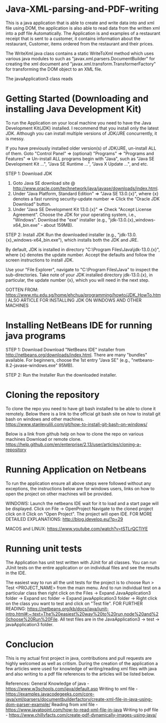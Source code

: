 # Java-XML-parsing-and-PDF-writing

This is a java application that is able to create and write data into and xml file using DOM, the application is also able to read data from the written xml into a pdf file Automatically.
The Application is and examples of a restaurant receipt that is sent to a customer, it contains information about the restaurant, Customer, items ordered from the restaurant and their prices.

The WriteXml.java class contains a static WriteToXml method which uses various java modules to such as "javax.xml.parsers.DocumentBuilder" for creating the xml document and "javax.xml.transform.TransformerFactory" for transforming the DOM object to an XML file.

The javaApplication3 class reads 


#  Getting Started (Downloading and installing Java Development Kit)

To run the Application on your local machine you need to have the Java Development Kit(JDK) installed.
I recommend that you install only the latest JDK. Although you can install multiple versions of JDK/JRE concurrently, it is messy.

If you have previously installed older version(s) of JDK/JRE, un-install ALL of them. Goto "Control Panel" ⇒ (optional) "Programs" ⇒ "Programs and Features" ⇒ Un-install ALL programs begin with "Java", such as "Java SE Development Kit ...", "Java SE Runtime ...", "Java X Update ...", and etc.

STEP 1: Download JDK
  1. Goto Java SE download site @ http://www.oracle.com/technetwork/java/javase/downloads/index.html.
  2. Under "Java Platform, Standard Edition" ⇒ "Java SE 13.0.{x}", where {x} denotes a fast running security-update number ⇒ Click the      "Oracle JDK Download" button.
  3. Under "Java SE Development Kit 13.0.{x}" ⇒ Check "Accept License Agreement".
     Choose the JDK for your operating system, i.e., "Windows". Download the "exe" installer (e.g., "jdk-13.0.{x}_windows-x64_bin.exe" -      about 159MB).
     
STEP 2: Install JDK
  Run the downloaded installer (e.g., "jdk-13.0.{x}_windows-x64_bin.exe"), which installs both the JDK and JRE.

  By default, JDK is installed in directory "C:\Program Files\Java\jdk-13.0.{x}", where {x} denotes the update number. Accept the         defaults and follow the screen instructions to install JDK.

  Use your "File Explorer", navigate to "C:\Program Files\Java" to inspect the sub-directories. Take note of your JDK installed           directory jdk-13.0.{x}, in particular, the update number {x}, which you will need in the next step.

GOTTEN FROM: https://www.ntu.edu.sg/home/ehchua/programming/howto/JDK_HowTo.html ALSO ARTICLE FOR INSTALLING JDK ON WINDOWS AND OTHER MACHINES

#  Installing NetBeans IDE for running java programs
STEP 1: Download
  Download "NetBeans IDE" installer from http://netbeans.org/downloads/index.html. There are many "bundles" available. For beginners,     choose the 1st entry "Java SE" (e.g., "netbeans-8.2-javase-windows.exe" 95MB).

STEP 2: Run the Installer
  Run the downloaded installer.
  
# Cloning the repository

To clone the repo you need to have git bash installed to be able to clone it remotely.
Below there is a link to the official git bash site on how to install git bash on windows and other machines.
https://www.stanleyulili.com/git/how-to-install-git-bash-on-windows/

Below is a link from github help on how to clone the repo on various  machines Download or remote clone.
https://help.github.com/en/enterprise/2.13/user/articles/cloning-a-repository
  

# Running Application on Netbeans

To run the application ensure all above steps were followed without any exceptions, the instructions below are for windows users, links on how to open the project on other machines will be provided.

WINDOWS:
  Launch the netbeans IDE wait for it to load and a start page will be displayed.
  Click on File -> OpenProject
  Navigate to the cloned project click on it
  Click on "Open Project".
  The project will open IDE.
  FOR MORE DETAILED EXPLANATIONS: http://blog.jdevelop.eu/?p=29
  
MACOS and LINUX:
  https://www.youtube.com/watch?v=tSTLrQCTlYE
  

# Running unit tests

The Application has unit test written with JUnit for all classes. You can run JUnit tests on the entire application or on individual files and see the results in the IDE. 

The easiest way to run all the unit tests for the project is to choose Run > Test <PROJECT_NAME> from the main menu. And to run individual test on a particular class then right click on the Files -> Expand JavaApplication3 folder -> Expand src folder -> Expand javaApplication3 folder -> Right click on the class you want to test and click on "Test file".
FOR FURTHER READING: https://netbeans.org/kb/docs/java/junit-intro.html#:~:text=The%20easiest%20way%20to%20run,node%20and%20choose%20Run%20File.
All test files are in the JavaApplication3 -> test -> javaApplication3 folder.


# Conclucion

This is my actual first project in java, contributions and pull requests are highly welcomed as well as critism.
During the creation of the application a few articles were used for knowledge of writing/reading xml files with java and also writing to a pdf file references to the articles will be listed below.

References:
  General Knowledge of java - https://www.w3schools.com/java/default.asp
  Writing to xml file - https://examples.javacodegeeks.com/core-java/xml/parsers/documentbuilderfactory/create-xml-file-in-java-using-dom-parser-example/
  Reading from xml file - https://www.javatpoint.com/how-to-read-xml-file-in-java
  Writing to pdf file - https://www.chillyfacts.com/create-pdf-dynamically-images-using-java/
  





